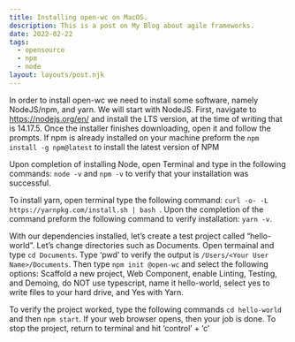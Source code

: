 ```yaml
---
title: Installing open-wc on MacOS.
description: This is a post on My Blog about agile frameworks.
date: 2022-02-22
tags:
  - opensource
  - npm
  - node
layout: layouts/post.njk
---
```


In order to install open-wc we need to install some software, namely NodeJS/npm, and yarn.  We will start with NodeJS. First, navigate to https://nodejs.org/en/ and install the LTS version, at the time of writing that is 14.17.5.  Once the installer finishes downloading, open it and follow the prompts.  If npm is already installed on your machine preform the `npm install -g npm@latest` to install the latest version of NPM

Upon completion of installing Node, open Terminal and type in the following commands: `node -v` and `npm -v` to verify that your installation was successful.  

To install yarn, open terminal type the following command: `curl -o- -L https://yarnpkg.com/install.sh | bash `.  Upon the completion of the command preform the following command to verify installation: `yarn -v`.

With our dependencies installed, let’s create a test project called “hello-world”.  Let’s change directories such as Documents.  Open termainal and type `cd Documents`.  Type ‘pwd’ to verify the output is `/Users/<Your User Name>/Documents`.  Then type `npm init @open-wc` and select the following options: Scaffold a new project, Web Component, enable Linting, Testing, and Demoing, do NOT use typescript, name it hello-world, select yes to write files to your hard drive, and Yes with Yarn.

To verify the project worked, type the following commands `cd hello-world` and then `npm start`.  If your web browser opens, then your job is done.  To stop the project, return to terminal and hit ‘control’ + ‘c’
